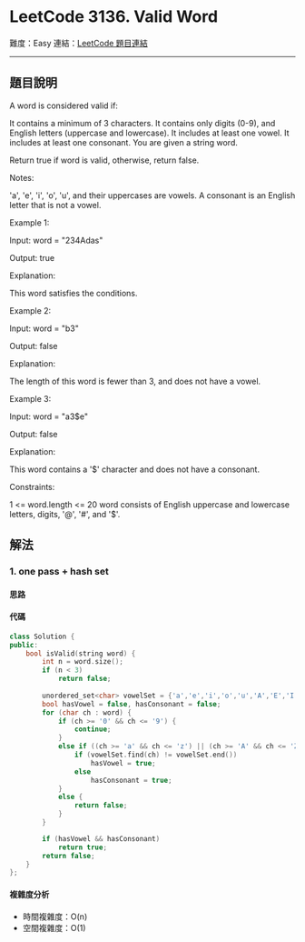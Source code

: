 # LeetCode 3136. Valid Word

難度：Easy
連結：[LeetCode 題目連結](https://leetcode.com/problems/valid-word/description/)

---

## 題目說明
    
A word is considered valid if:

It contains a minimum of 3 characters.
It contains only digits (0-9), and English letters (uppercase and lowercase).
It includes at least one vowel.
It includes at least one consonant.
You are given a string word.

Return true if word is valid, otherwise, return false.

Notes:

'a', 'e', 'i', 'o', 'u', and their uppercases are vowels.
A consonant is an English letter that is not a vowel.
 

Example 1:

Input: word = "234Adas"

Output: true

Explanation:

This word satisfies the conditions.

Example 2:

Input: word = "b3"

Output: false

Explanation:

The length of this word is fewer than 3, and does not have a vowel.

Example 3:

Input: word = "a3$e"

Output: false

Explanation:

This word contains a '$' character and does not have a consonant.

 

Constraints:

1 <= word.length <= 20
word consists of English uppercase and lowercase letters, digits, '@', '#', and '$'.

## 解法
### 1. one pass + hash set
#### 思路



#### 代碼
```c++
class Solution {
public:
    bool isValid(string word) {
        int n = word.size();
        if (n < 3)
            return false;
        
        unordered_set<char> vowelSet = {'a','e','i','o','u','A','E','I','O','U'};
        bool hasVowel = false, hasConsonant = false;
        for (char ch : word) {
            if (ch >= '0' && ch <= '9') {
                continue;
            }
            else if ((ch >= 'a' && ch <= 'z') || (ch >= 'A' && ch <= 'Z')) {
                if (vowelSet.find(ch) != vowelSet.end())
                    hasVowel = true;
                else
                    hasConsonant = true;
            }
            else {
                return false;
            }
        }

        if (hasVowel && hasConsonant)
            return true;
        return false;
    }
};
```

#### 複雜度分析

- 時間複雜度：O(n)
- 空間複雜度：O(1)
